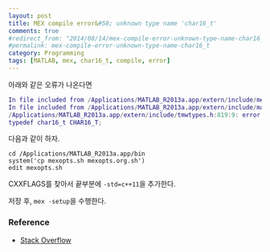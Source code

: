```yaml
---
layout: post
title: MEX compile error&#58; unknown type name 'char16_t'
comments: true
#redirect_from: "2014/08/14/mex-compile-error-unknown-type-name-char16_t/"
#permalink: mex-compile-error-unknown-type-name-char16_t
category: Programming
tags: [MATLAB, mex, char16_t, compile, error]
---
```


아래와 같은 오류가 나온다면

```matlab
In file included from /Applications/MATLAB_R2013a.app/extern/include/mex.h:58:
In file included from /Applications/MATLAB_R2013a.app/extern/include/matrix.h:294:
/Applications/MATLAB_R2013a.app/extern/include/tmwtypes.h:819:9: error: unknown type name 'char16_t'
typedef char16_t CHAR16_T;
```

다음과 같이 하자.

```
cd /Applications/MATLAB_R2013a.app/bin
system('cp mexopts.sh mexopts.org.sh')
edit mexopts.sh
```

CXXFLAGS를 찾아서 끝부분에 `-std=c++11`을 추가한다.

저장 후, `mex -setup`을 수행한다.

### Reference
- [Stack Overflow](http://stackoverflow.com/questions/22367516/mex-compile-error-unknown-type-name-char16-t)
